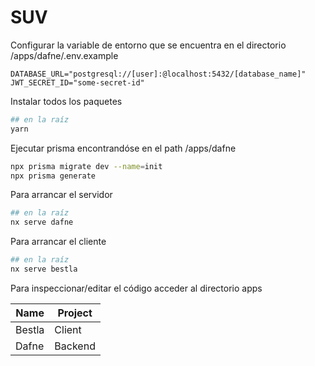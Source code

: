 # SUV

Configurar la variable de entorno que se encuentra en el directorio /apps/dafne/.env.example

```
DATABASE_URL="postgresql://[user]:@localhost:5432/[database_name]"
JWT_SECRET_ID="some-secret-id"
```

Instalar todos los paquetes

```bash
## en la raíz
yarn
```

Ejecutar prisma encontrandóse en el path /apps/dafne

```bash
npx prisma migrate dev --name=init
npx prisma generate
```

Para arrancar el servidor

```bash
## en la raíz
nx serve dafne
```

Para arrancar el cliente

```bash
## en la raíz
nx serve bestla
```

Para inspeccionar/editar el código acceder al directorio apps

| Name   | Project |
| ------ | ------- |
| Bestla | Client  |
| Dafne  | Backend |
